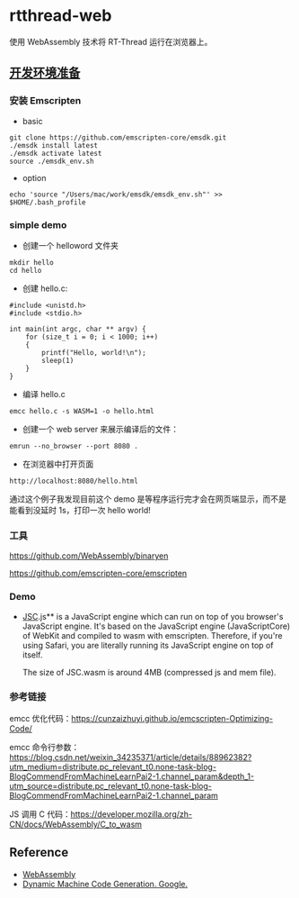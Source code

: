 # rtthread-web

使用 WebAssembly 技术将 RT-Thread 运行在浏览器上。

## [开发环境准备](https://emscripten.org/docs/getting_started/downloads.html)

### 安装 Emscripten

- basic

```
git clone https://github.com/emscripten-core/emsdk.git
./emsdk install latest
./emsdk activate latest
source ./emsdk_env.sh
```

- option

```
echo 'source "/Users/mac/work/emsdk/emsdk_env.sh"' >> $HOME/.bash_profile
```

### simple demo

- 创建一个 helloword 文件夹

```
mkdir hello
cd hello
```

- 创建 hello.c:

```
#include <unistd.h>
#include <stdio.h>

int main(int argc, char ** argv) {
    for (size_t i = 0; i < 1000; i++)
    {
        printf("Hello, world!\n");
        sleep(1)
    }
}
```

- 编译 hello.c

```
emcc hello.c -s WASM=1 -o hello.html
```

- 创建一个 web server 来展示编译后的文件：

```
emrun --no_browser --port 8080 .
```

- 在浏览器中打开页面

```
http://localhost:8080/hello.html
```

通过这个例子我发现目前这个 demo 是等程序运行完才会在网页端显示，而不是能看到没延时 1s，打印一次 hello world!


### 工具

https://github.com/WebAssembly/binaryen

https://github.com/emscripten-core/emscripten

### Demo

- [JSC](https://mbbill.github.io/JSC.js/demo/index.html).js** is a JavaScript engine which can run on top of you browser's JavaScript engine. It's based on the JavaScript engine (JavaScriptCore) of WebKit and compiled to wasm with emscripten. Therefore, if you're using Safari, you are literally running its JavaScript engine on top of itself.

  The size of JSC.wasm is around 4MB (compressed js and mem file).

### 参考链接

emcc 优化代码：https://cunzaizhuyi.github.io/emcscripten-Optimizing-Code/

emcc 命令行参数： https://blog.csdn.net/weixin_34235371/article/details/88962382?utm_medium=distribute.pc_relevant_t0.none-task-blog-BlogCommendFromMachineLearnPai2-1.channel_param&depth_1-utm_source=distribute.pc_relevant_t0.none-task-blog-BlogCommendFromMachineLearnPai2-1.channel_param

JS 调用 C 代码：https://developer.mozilla.org/zh-CN/docs/WebAssembly/C_to_wasm

## Reference

- [WebAssembly](https://en.wikipedia.org/wiki/WebAssembly)
- [Dynamic Machine Code Generation. Google.](https://v8.dev/#mach_code)

